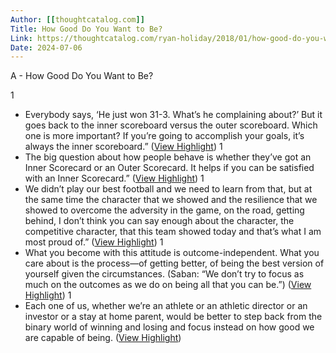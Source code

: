 ```yaml
---
Author: [[thoughtcatalog.com]]
Title: How Good Do You Want to Be?
Link: https://thoughtcatalog.com/ryan-holiday/2018/01/how-good-do-you-want-to-be/
Date: 2024-07-06
---
```

A - How Good Do You Want to Be?

1
- Everybody says, ‘He just won 31-3. What’s he complaining about?’ But it goes back to the inner scoreboard versus the outer scoreboard. Which one is more important? If you’re going to accomplish your goals, it’s always the inner scoreboard.” ([View Highlight](https://instapaper.com/read/1544358133/20949900))
1
- The big question about how people behave is whether they’ve got an Inner Scorecard or an Outer Scorecard. It helps if you can be satisfied with an Inner Scorecard.” ([View Highlight](https://instapaper.com/read/1544358133/20949911))
1
- We didn’t play our best football and we need to learn from that, but at the same time the character that we showed and the resilience that we showed to overcome the adversity in the game, on the road, getting behind, I don’t think you can say enough about the character, the competitive character, that this team showed today and that’s what I am most proud of.” ([View Highlight](https://instapaper.com/read/1544358133/20949942))
1
- What you become with this attitude is outcome-independent. What you care about is the process—of getting better, of being the best version of yourself given the circumstances. (Saban: “We don’t try to focus as much on the outcomes as we do on being all that you can be.”) ([View Highlight](https://instapaper.com/read/1544358133/20949959))
1
- Each one of us, whether we’re an athlete or an athletic director or an investor or a stay at home parent, would be better to step back from the binary world of winning and losing and focus instead on how good we are capable of being. ([View Highlight](https://instapaper.com/read/1544358133/20949973))
